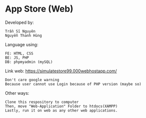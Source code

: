 # App Store (Web)
Developed by:

    Trần Sĩ Nguyên
    Nguyễn Thanh Hùng

Language using:

    FE: HTML, CSS
    BE: JS, PHP
    DB: phpmyadmin (mySQL)


Link web: https://simulatestore99.000webhostapp.com/
    
    Don't care google warning
    Because user cannot use Login because of PHP version (maybe so)

Other ways:

    Clone this respository to computer
    Then, move "Web-Application" Folder to htdocs(XAMPP)
    Lastly, run it on web as any other web applications. 
